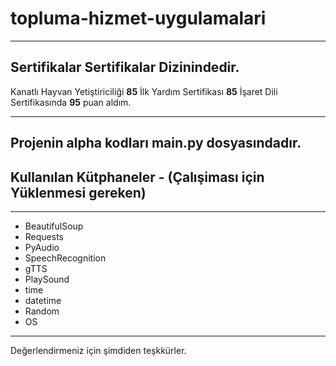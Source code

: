 # topluma-hizmet-uygulamalari
************************************************
## Sertifikalar Sertifikalar Dizinindedir.
Kanatlı Hayvan Yetiştiriciliği **85**
İlk Yardım Sertifikası **85**
İşaret Dili Sertifikasında **95** puan aldım.
************************************************
## Projenin alpha kodları main.py dosyasındadır.

## Kullanılan Kütphaneler - (Çalışiması için Yüklenmesi gereken)
***************************
- BeautifulSoup
- Requests
- PyAudio
- SpeechRecognition
- gTTS
- PlaySound
- time
- datetime
- Random
- OS
****************************

Değerlendirmeniz için şimdiden teşkkürler.
